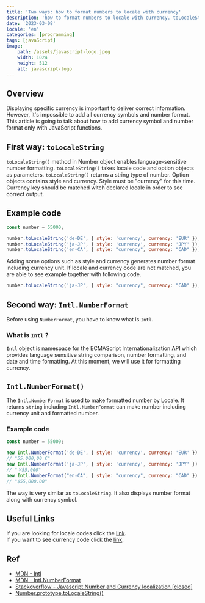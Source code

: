 ```yaml
---
title: 'Two ways: how to format numbers to locale with currency'
description: 'how to format numbers to locale with currency. toLocaleString() and Intl.NumberFormat()'
date: '2023-03-08'
locale: 'en'
categories: [programming]
tags: [javaScript]
image:
    path: /assets/javascript-logo.jpeg
    width: 1024
    height: 512
    alt: javascript-logo
---
```

## Overview
Displaying specific currency is important to deliver correct information. 
However, it's impossible to add all currency symbols and number format.
This article is going to talk about how to add currency symbol and number format only with JavaScript functions.

## First way: `toLocaleString`
`toLocaleString()` method in Number object enables language-sensitive number formatting.
`toLocaleString()` takes locale code and option objects as parameters.
`toLocaleString()` returns a string type of number.
Option objects contains style and currency. Style must be "currency" for this time. 
Currency key should be matched witch declared locale in order to see correct output.  
## Example code
```js
const number = 55000;

number.toLocaleString('de-DE', { style: 'currency', currency: 'EUR' }); // "55.000,00 €"
number.toLocaleString('ja-JP', { style: 'currency', currency: 'JPY' }); // "￥55,000"
number.toLocaleString('en-CA', { style: "currency", currency: "CAD" }); // "$55,000.00"
```
Adding some options such as style and currency generates number format including currency unit.
If locale and currency code are not matched, you are able to see example together with following code.
```js
number.toLocaleString('ja-JP', { style: "currency", currency: "CAD" }); // CA$255,000.00 
```

## Second way: `Intl.NumberFormat`
Before using `NumberFormat`, you have to know what is `Intl`.
### What is `Intl` ?
`Intl` object is namespace for the ECMAScript Internationalization API which provides language sensitive string comparison, number formatting, and date and time formatting.
At this moment, we will use it for formatting currency.

## `Intl.NumberFormat()`
The `Intl.NumberFormat` is used to make formatted number by Locale.
It returns `string` including 
`Intl.NumberFormat` can make number including currency unit and formatted number.

### Example code
```js
const number = 55000;

new Intl.NumberFormat('de-DE', { style: 'currency', currency: 'EUR' }).format(number); 
// "55.000,00 €"
new Intl.NumberFormat('ja-JP', { style: 'currency', currency: 'JPY' }).format(number); 
// "￥55,000"
new Intl.NumberFormat("en-CA", { style: "currency", currency: "CAD" }).format(number); 
// "$55,000.00"
```
The way is very similar as `toLocaleString`. It also displays number format along with currency symbol.

## Useful Links
If you are looking for locale codes click the [link](https://wpastra.com/docs/complete-list-wordpress-locale-codes/). <br>
If you want to see currency code click the [link](https://en.wikipedia.org/wiki/ISO_4217#List_of_ISO_4217_currency_codes).

## Ref
- [MDN - Intl](https://developer.mozilla.org/en-US/docs/Web/JavaScript/Reference/Global_Objects/Intl)
- [MDN - Intl.NumberFormat](https://developer.mozilla.org/en-US/docs/Web/JavaScript/Reference/Global_Objects/Intl/NumberFormat)
- [Stackoverflow - Javascript Number and Currency localization [closed]](https://stackoverflow.com/questions/5624173/javascript-number-and-currency-localization)
- [Number.prototype.toLocaleString()](https://developer.mozilla.org/en-US/docs/Web/JavaScript/Reference/Global_Objects/Number/toLocaleString)
